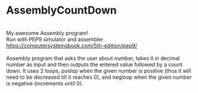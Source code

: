 # AssemblyCountDown
<br>My awesome Assembly program!
<br>Run with PEP9 simulator and assembler https://computersystemsbook.com/5th-edition/pep9/ 
<br>
<br>Assembly program that asks the user about number, takes it in decimal number as input and then outputs the entered value followed by a count down. It uses 2 loops, poslop when the given number is positive (thus it will need to be decreased till it reaches 0), and negloop when the given number is negative (increments until 0).
